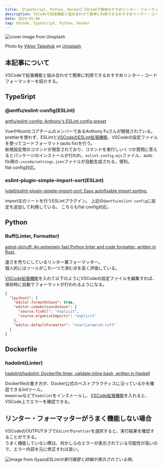 ```yaml
---
title: 【TypeScript, Python, Docker】VSCodeで簡単おすすめリンター・フォーマッター紹介
description: VSCodeで拡張機能と組み合わせて簡単に利用できるおすすめリンター・コードフォーマッターを紹介する。
date: 2024-05-08
tag: VSCode, TypeScript, Python, Docker
---
```



![cover image from Unsplash](/assets/blog/20240508-vscode-linter-formatter/cover.webp)

Photo by [Viktor Talashuk](https://unsplash.com/photos/brown-snail-on-black-wooden-surface-PxfeNQTKrng) on [Unsplash](https://unsplash.com/)

## 本記事について

VSCodeで拡張機能と組み合わせて簡単に利用できるおすすめリンター・コードフォーマッターを紹介する。

## TypeSript

### @antfu/eslint-config(ESLint)

[antfu/eslint-config: Anthony's ESLint config preset](https://github.com/antfu/eslint-config)

VueやNuxtのコアチームのメンバーであるAnthony Fuさんが開発されている。  
prettierを使わず、ESLintと[VSCodeのESLint拡張機能](https://marketplace.visualstudio.com/items?itemName=dbaeumer.vscode-eslint)、VSCodeの設定ファイルを使ってコードフォーマット(auto fix)を行う。  
新規設定用のコマンドが用意されており、コマンドを実行しいくつか質問に答えるとパッケージのインストールが行われ、`eslint.config.mjs`ファイル、auto fix用の`.vscode/settings.json`ファイルが自動生成される。便利。  
flat config対応。

### eslint-plugin-simple-import-sort(ESLint)

[lydell/eslint-plugin-simple-import-sort: Easy autofixable import sorting.](https://github.com/lydell/eslint-plugin-simple-import-sort)

import文のソートを行うESLintプラグイン。
上記の`@antfu/eslint-config`に設定を追加して利用している。
こちらもflat config対応。

## Python

### Ruff(Linter, Formatter)

[astral-sh/ruff: An extremely fast Python linter and code formatter, written in Rust.](https://github.com/astral-sh/ruff)

速さを売りにしているリンター兼フォーマッター。  
個人的にはツールがこれ一つで済む点を高く評価している。

[VSCode拡張機能](https://marketplace.visualstudio.com/items?itemName=charliermarsh.ruff)を入れて以下のようにVSCodeの設定ファイルを編集すれば、保存時に自動でフォーマットが行われるようになる。

```json:settings.json
{
  "[python]": {
    "editor.formatOnSave": true,
    "editor.codeActionsOnSave": {
      "source.fixAll": "explicit",
      "source.organizeImports": "explicit"
    },
    "editor.defaultFormatter": "charliermarsh.ruff"
  }
}
```

## Dockerfile

### hadolint(Linter)

[hadolint/hadolint: Dockerfile linter, validate inline bash, written in Haskell](https://github.com/hadolint/hadolint)

Dockerfileの書き方が、Docker公式のベストプラクティスに沿っているかを確認できるlintツール。  
`Homebrew`などで`hadolint`をインストールし、[VSCode拡張機能](https://marketplace.visualstudio.com/items?itemName=exiasr.hadolint)を入れると、VSCode上でエラーを確認できる。

## リンター・フォーマッターがうまく機能しない場合

VSCodeのOUTPUTタブで`ESLint`や`prettier`を選択すると、実行結果を確認することができる。  
うまく機能していない際は、何かしらのエラーが表示されている可能性が高いので、エラー内容を元に修正すれば良い。

![Image from Gyazo](https://gyazo.com/5d587250b732174daccb8a6a8d028b5c.png)_ESLintの実行履歴と詳細が表示されている例。_
